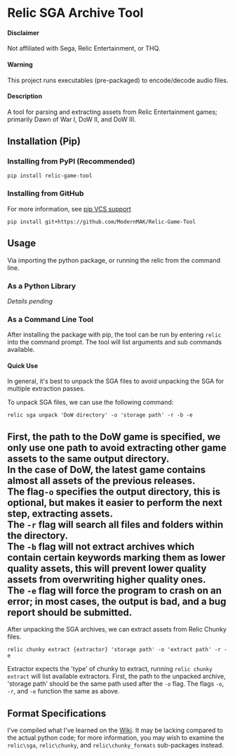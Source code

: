 # Relic SGA Archive Tool
#### Disclaimer
Not affiliated with Sega, Relic Entertainment, or THQ.
#### Warning
This project runs executables (pre-packaged) to encode/decode audio files.
#### Description
A tool for parsing and extracting assets from Relic Entertainment games; primarily Dawn of War I, DoW II, and DoW III. 

## Installation (Pip)
### Installing from PyPI (Recommended)
```
pip install relic-game-tool
```
### Installing from GitHub
For more information, see [pip VCS support](https://pip.pypa.io/en/stable/topics/vcs-support/#git)
```
pip install git+https://github.com/ModernMAK/Relic-Game-Tool
```

## Usage
Via importing the python package, or running the relic from the command line.<br>
### As a Python Library
*Details pending*

### As a Command Line Tool
After installing the package with pip, the tool can be run by entering ```relic``` into the command prompt. The tool will list arguments and sub commands available.
#### Quick Use
In general, it's best to unpack the SGA files to avoid unpacking the SGA for multiple extraction passes.<br>

To unpack SGA files, we can use the following command:
```
relic sga unpack 'DoW directory' -o 'storage path' -r -b -e
```
First, the path to the DoW game is specified, we only use one path to avoid extracting other game assets to the same output directory.<br>
In the case of DoW, the latest game contains almost all assets of the previous releases. <br>
The flag`-o` specifies the output directory, this is optional, but makes it easier to perform the next step, extracting assets. <br>
The `-r` flag will search all files and folders within the directory. <br>
The `-b` flag will not extract archives which contain certain keywords marking them as lower quality assets, this will prevent lower quality assets from overwriting higher quality ones.<br>
The `-e` flag will force the program to crash on an error; in most cases, the output is bad, and a bug report should be submitted.<br>
---
After unpacking the SGA archives, we can extract assets from Relic Chunky files.
```
relic chunky extract {extractor} 'storage path' -o 'extract path' -r -e
```
Extractor expects the 'type' of chunky to extract, running `relic chunky extract` will list available extractors.
First, the path to the unpacked archive, 'storage path' should be the same path used after the `-o` flag. 
The flags `-o`, `-r`, and `-e` function the same as above. 
<br>
## Format Specifications
I've compiled what I've learned on the [Wiki](https://github.com/ModernMAK/Relic-SGA-Archive-Tool/wiki).
It may be lacking compared to the actual python code; for more information, you may wish to examine the `relic\sga`, `relic\chunky`, and `relic\chunky_formats` sub-packages instead.